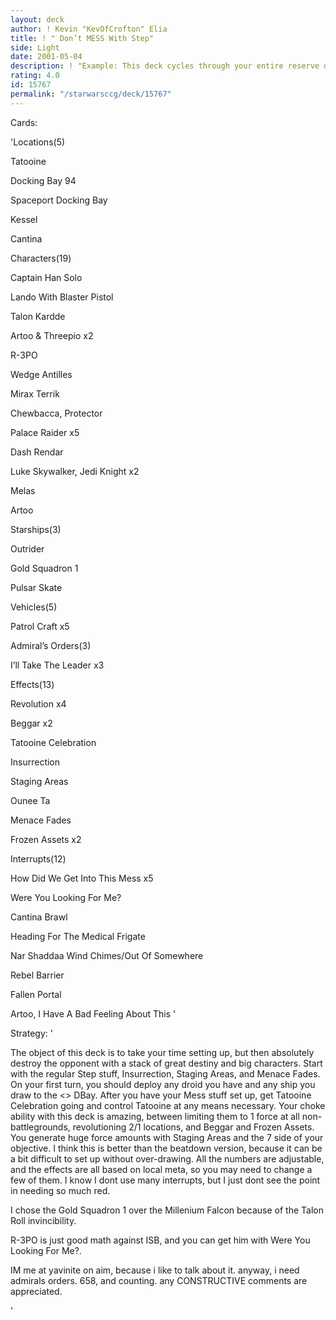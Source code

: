 ```yaml
---
layout: deck
author: ! Kevin "KevOfCrofton" Elia
title: ! " Don’t MESS With Step"
side: Light
date: 2001-05-04
description: ! "Example: This deck cycles through your entire reserve deck in two turns allowing you to set up massive battles, drains and regeneration before the opponent can react.IF ONLY REGULAR WYS, WITH HowDWGetITTMess"
rating: 4.0
id: 15767
permalink: "/starwarsccg/deck/15767"
---
```

Cards: 

'Locations(5)

Tatooine

Docking Bay 94

 Spaceport Docking Bay

Kessel

Cantina


Characters(19)

Captain Han Solo

Lando With Blaster Pistol

Talon Kardde

Artoo & Threepio x2

R-3PO

Wedge Antilles

Mirax Terrik

Chewbacca, Protector

Palace Raider x5

Dash Rendar

Luke Skywalker, Jedi Knight x2

Melas

Artoo


Starships(3)

Outrider

Gold Squadron 1

Pulsar Skate


Vehicles(5)

Patrol Craft x5


Admiral&#8217;s Orders(3)

I&#8217;ll Take The Leader x3


Effects(13)

Revolution x4

Beggar x2

Tatooine Celebration

Insurrection

Staging Areas

Ounee Ta

Menace Fades

Frozen Assets x2


Interrupts(12)

How Did We Get Into This Mess x5

Were You Looking For Me?

Cantina Brawl

Heading For The Medical Frigate

Nar Shaddaa Wind Chimes/Out Of Somewhere

Rebel Barrier

Fallen Portal

Artoo, I Have A Bad Feeling About This '

Strategy: '

The object of this deck is to take your time setting up, but then absolutely destroy the opponent with a stack of great destiny and big characters. Start with the regular Step stuff, Insurrection, Staging Areas, and Menace Fades. On your first turn, you should deploy any droid you have and any ship you draw to the <> DBay. After you have your Mess stuff set up, get Tatooine Celebration going and control Tatooine at any means necessary. Your choke ability with this deck is amazing, between limiting them to 1 force at all non-battlegrounds, revolutioning 2/1 locations, and Beggar and Frozen Assets. You generate huge force amounts with Staging Areas and the 7 side of your objective. I think this is better than the beatdown version, because it can be a bit difficult to set up without over-drawing. All the numbers are adjustable, and the effects are all based on local meta, so you may need to change a few of them. I know I dont use many interrupts, but I just dont see the point in needing so much red.


I chose the Gold Squadron 1 over the Millenium Falcon because of the Talon Roll invincibility.


R-3PO is just good math against ISB, and you can get him with Were You Looking For Me?.


IM me at yavinite on aim, because i like to talk about it. anyway, i need admirals orders. 658, and counting.  any CONSTRUCTIVE comments are appreciated.


'
